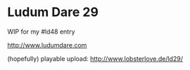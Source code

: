 Ludum Dare 29
====

WIP for my #ld48 entry

http://www.ludumdare.com

(hopefully) playable upload:
http://www.lobsterlove.de/ld29/
